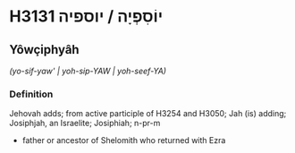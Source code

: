 # H3131 יוֹסִפְיָה / יוספיה

## Yôwçiphyâh

_(yo-sif-yaw' | yoh-sip-YAW | yoh-seef-YA)_

### Definition

Jehovah adds; from active participle of H3254 and H3050; Jah (is) adding; Josiphjah, an Israelite; Josiphiah; n-pr-m

- father or ancestor of Shelomith who returned with Ezra
